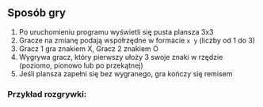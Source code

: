 
## Sposób gry

1. Po uruchomieniu programu wyświetli się pusta plansza 3x3
2. Gracze na zmianę podają współrzędne w formacie `x y` (liczby od 1 do 3)
3. Gracz 1 gra znakiem X, Gracz 2 znakiem O
4. Wygrywa gracz, który pierwszy ułoży 3 swoje znaki w rzędzie (poziomo, pionowo lub po przekątnej)
5. Jeśli plansza zapełni się bez wygranego, gra kończy się remisem

### Przykład rozgrywki:
